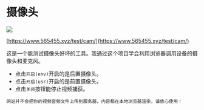 # 摄像头

![](https://s2.loli.net/2025/06/18/rEzDcaV4NetPguQ.png)

[https://www.565455.xyz/test/cam/](https://www.565455.xyz/test/cam/)

这是一个能测试摄像头好坏的工具。我通过这个项目学会利用浏览器调用设备的摄像头和麦克风。

- 点击`开启(env)`开启的是后置摄像头。
- 点击`开启(usr)`开启的是前置摄像头。
- 点击`关闭`按钮能停止视频捕获。

```{note}
网站并不会把你的视频音频文件上传到服务器，内容都在本地浏览器渲染，请放心使用！
```
